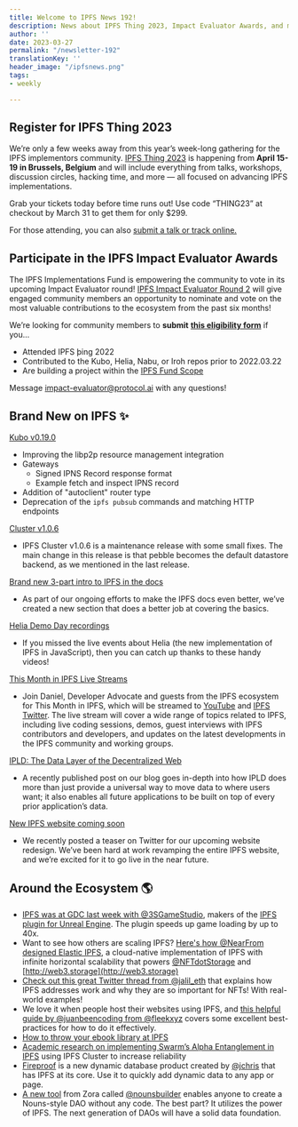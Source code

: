 ```yaml
---
title: Welcome to IPFS News 192!
description: News about IPFS Thing 2023, Impact Evaluator Awards, and much more!
author: ''
date: 2023-03-27
permalink: "/newsletter-192"
translationKey: ''
header_image: "/ipfsnews.png"
tags:
- weekly

---
```

## **Register for IPFS Thing 2023**

We’re only a few weeks away from this year’s week-long gathering for the IPFS implementors community. [IPFS Thing 2023](https://2023.ipfs-thing.io/) is happening from **April 15-19 in Brussels, Belgium** and will include everything from talks, workshops, discussion circles, hacking time, and more — all focused on advancing IPFS implementations.

Grab your tickets today before time runs out! Use code “THING23” at checkout by March 31 to get them for only $299.

For those attending, you can also [submit a talk or track online.](https://2023.ipfs-thing.io/submit/)

## **Participate in the IPFS Impact Evaluator Awards**

The IPFS Implementations Fund is empowering the community to vote in its upcoming Impact Evaluator round! [IPFS Impact Evaluator Round 2](https://www.notion.so/IPFS-Implementations-Fund-bbfc194daaa64bed98874b23387970c8) will give engaged community members an opportunity to nominate and vote on the most valuable contributions to the ecosystem from the past six months! 

We’re looking for community members to **submit** [**this eligibility form**](https://airtable.com/shrXvfDLEoYjFGWV9) if you...

* Attended IPFS þing 2022
* Contributed to the Kubo, Helia, Nabu, or Iroh repos prior to 2022.03.22
* Are building a project within the [IPFS Fund Scope](https://www.youtube.com/watch?v=YfpnGPYddK8&t=772s)

Message [impact-evaluator@protocol.ai](mailto:impact-evaluator@protocol.ai) with any questions!

## **Brand New on IPFS ✨**

[Kubo v0.19.0](https://github.com/ipfs/kubo/releases/tag/v0.19.0)

* Improving the libp2p resource management integration
* Gateways
  * Signed IPNS Record response format
  * Example fetch and inspect IPNS record
* Addition of "autoclient" router type
* Deprecation of the `ipfs pubsub` commands and matching HTTP endpoints

[Cluster v1.0.6](https://github.com/ipfs-cluster/ipfs-cluster/releases/tag/v1.0.6)

* IPFS Cluster v1.0.6 is a maintenance release with some small fixes. The main change in this release is that pebble becomes the default datastore backend, as we mentioned in the last release.

[Brand new 3-part intro to IPFS in the docs](https://docs.ipfs.tech/concepts/what-is-ipfs/)

* As part of our ongoing efforts to make the IPFS docs even better, we’ve created a new section that does a better job at covering the basics.

[Helia Demo Day recordings](http://ipfs.fyi/helia-demo)

* If you missed the live events about Helia (the new implementation of IPFS in JavaScript), then you can catch up thanks to these handy videos!

[This Month in IPFS Live Streams](https://lu.ma/ipfs-live)

* Join Daniel, Developer Advocate and guests from the IPFS ecosystem for This Month in IPFS, which will be streamed to [YouTube](https://www.youtube.com/playlist?list=PLuhRWgmPaHtRgTkUffVadwueTmDDILQJJ) and [IPFS Twitter](https://twitter.com/ipfs). The live stream will cover a wide range of topics related to IPFS, including live coding sessions, demos, guest interviews with IPFS contributors and developers, and updates on the latest developments in the IPFS community and working groups.

[IPLD: The Data Layer of the Decentralized Web](https://blog.ipfs.tech/ipld-the-new-data/)

* A recently published post on our blog goes in-depth into how IPLD does more than just provide a universal way to move data to where users want; it also enables all future applications to be built on top of every prior application’s data.

[New IPFS website coming soon](https://twitter.com/IPFS/status/1638225746010185760?s=20)

* We recently posted a teaser on Twitter for our upcoming website redesign. We’ve been hard at work revamping the entire IPFS website, and we’re excited for it to go live in the near future.

## **Around the Ecosystem 🌎**

* [IPFS was at GDC last week with @3SGameStudio](https://twitter.com/IPFS/status/1638253848711032851?s=20), makers of the [IPFS plugin for Unreal Engine](https://www.unrealengine.com/marketplace/en-US/product/ipfs). The plugin speeds up game loading by up to 40x.
* Want to see how others are scaling IPFS? [Here's how @NearFrom designed Elastic IPFS](https://www.nearform.com/blog/designing-cloud-based-architecture-with-infinite-scalability-elastic-ipfs-provider/), a cloud-native implementation of IPFS with infinite horizontal scalability that powers [@NFTdotStorage](https://twitter.com/NFTdotStorage) and [http://web3.storage](http://web3.storage)
* [Check out this great Twitter thread from @jalil_eth](https://twitter.com/jalil_eth/status/1628176052764942338?s=20) that explains how IPFS addresses work and why they are so important for NFTs! With real-world examples!
* We love it when people host their websites using IPFS, and [this helpful guide by @juanbeencoding from @fleekxyz](https://blog.fleek.xyz/post/hosting-on-ipfs-best-practices-troubleshooting/) covers some excellent best-practices for how to do it effectively.
* [How to throw your ebook library at IPFS](https://dustri.org/b/how-to-throw-your-ebook-library-at-ipfs.html)
* [Academic research on implementing Swarm’s Alpha Entanglement in IPFS](https://twitter.com/IPFS/status/1633367698724798464?s=20) using IPFS Cluster to increase reliability
* [Fireproof](https://twitter.com/FireproofStorge) is a new dynamic database product created by [@jchris](https://twitter.com/jchris) that has IPFS at its core. Use it to quickly add dynamic data to any app or page.
* [A new tool](https://nouns.build) from Zora called [@nounsbuilder](https://twitter.com/nounsbuilder) enables anyone to create a Nouns-style DAO without any code. The best part? It utilizes the power of IPFS. The next generation of DAOs will have a solid data foundation.